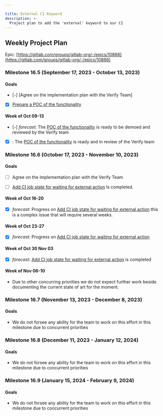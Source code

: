 ```yaml
---

title: External CI Keyword
description: >-
  Project plan to add the 'external' keyword to our CI
---
```








## Weekly Project Plan

Epic: [https://gitlab.com/groups/gitlab-org/-/epics/10866](https://gitlab.com/groups/gitlab-org/-/epics/10866)


### Milestone 16.5 (September 17, 2023 - October 13, 2023)

#### Goals
- [-] [Agree on the implementation plan with the Verify Team]
- [x] [Prepare a POC of the functionality](https://gitlab.com/gitlab-org/gitlab/-/issues/427389)


#### Week of Oct 09-13

- [-] *forecast*: The [POC of the functionality](https://gitlab.com/gitlab-org/gitlab/-/issues/427389) is ready to be demoed and reviewed by the Verify team
- [x] : The [POC of the functionality](https://gitlab.com/gitlab-org/gitlab/-/issues/427389) is ready and in review of the Verify team


### Milestone 16.6 (October 17, 2023 - November 10, 2023)

#### Goals
- [ ] Agree on the implementation plan with the Verify Team
- [ ] [Add CI job state for waiting for external action](https://gitlab.com/gitlab-org/gitlab/-/issues/415736) Is completed.


#### Week of Oct 16-20

- [x] *forecast*: Progress on [Add CI job state for waiting for external action](https://gitlab.com/gitlab-org/gitlab/-/issues/415736) this is a complex issue that will require several weeks.

#### Week of Oct 23-27

- [x] *forecast*: Progress on [Add CI job state for waiting for external action](https://gitlab.com/gitlab-org/gitlab/-/issues/415736)

#### Week of Oct 30 Nov 03

- [x] *forecast*: [Add CI job state for waiting for external action](https://gitlab.com/gitlab-org/gitlab/-/issues/415736) is completed

#### Week of Nov 06-10

- Due to other concurring priorities we do not expect further work beside documenting the current state of art for the moment.

### Milestone 16.7 (November 13, 2023 - December 8, 2023)

#### Goals
- We do not forsee any ability for the team to work on this effort in this milestone due to concurrent priorities

### Milestone 16.8 (December 11, 2023 - January 12, 2024)

#### Goals
- We do not forsee any ability for the team to work on this effort in this milestone due to concurrent priorities


### Milestone 16.9 (January 15, 2024 - February 9, 2024)

#### Goals
- We do not forsee any ability for the team to work on this effort in this milestone due to concurrent priorities
